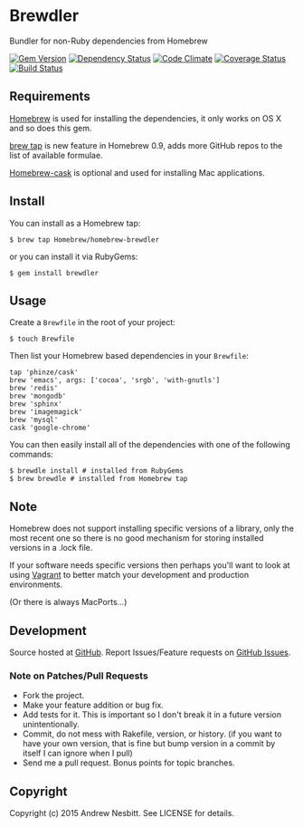 # Brewdler

Bundler for non-Ruby dependencies from Homebrew

[![Gem Version](https://badge.fury.io/rb/brewdler.png)](http://badge.fury.io/rb/homebrew-brewdler)
[![Dependency Status](https://gemnasium.com/Homebrew/homebrew-brewdler.png)](https://gemnasium.com/Homebrew/homebrew-brewdler)
[![Code Climate](https://codeclimate.com/github/Homebrew/homebrew-brewdler.png)](https://codeclimate.com/github/Homebrew/homebrew-brewdler)
[![Coverage Status](https://coveralls.io/repos/Homebrew/homebrew-brewdler/badge.png)](https://coveralls.io/r/Homebrew/homebrew-brewdler)
[![Build Status](https://travis-ci.org/Homebrew/homebrew-brewdler.png)](https://travis-ci.org/Homebrew/homebrew-brewdler)

## Requirements

[Homebrew](http://github.com/Homebrew/homebrew) is used for installing the dependencies, it only works on OS X and so does this gem.

[brew tap](https://github.com/Homebrew/homebrew/blob/master/share/doc/homebrew/brew-tap.md) is new feature in Homebrew 0.9, adds more GitHub repos to the list of available formulae.

[Homebrew-cask](http://github.com/caskroom/homebrew-cask) is optional and used for installing Mac applications.

## Install

You can install as a Homebrew tap:

    $ brew tap Homebrew/homebrew-brewdler

or you can install it via RubyGems:

    $ gem install brewdler

## Usage

Create a `Brewfile` in the root of your project:

    $ touch Brewfile

Then list your Homebrew based dependencies in your `Brewfile`:

    tap 'phinze/cask'
    brew 'emacs', args: ['cocoa', 'srgb', 'with-gnutls']
    brew 'redis'
    brew 'mongodb'
    brew 'sphinx'
    brew 'imagemagick'
    brew 'mysql'
    cask 'google-chrome'

You can then easily install all of the dependencies with one of the following commands:

    $ brewdle install # installed from RubyGems
    $ brew brewdle # installed from Homebrew tap

## Note

Homebrew does not support installing specific versions of a library, only the most recent one so there is no good mechanism for storing installed versions in a .lock file.

If your software needs specific versions then perhaps you'll want to look at using [Vagrant](http://vagrantup.com/) to better match your development and production environments.

(Or there is always MacPorts...)

## Development

Source hosted at [GitHub](http://github.com/Homebrew/homebrew-brewdler).
Report Issues/Feature requests on [GitHub Issues](http://github.com/Homebrew/homebrew-brewdler/issues).

### Note on Patches/Pull Requests

 * Fork the project.
 * Make your feature addition or bug fix.
 * Add tests for it. This is important so I don't break it in a
   future version unintentionally.
 * Commit, do not mess with Rakefile, version, or history.
   (if you want to have your own version, that is fine but bump version in a commit by itself I can ignore when I pull)
 * Send me a pull request. Bonus points for topic branches.

## Copyright

Copyright (c) 2015 Andrew Nesbitt. See LICENSE for details.
